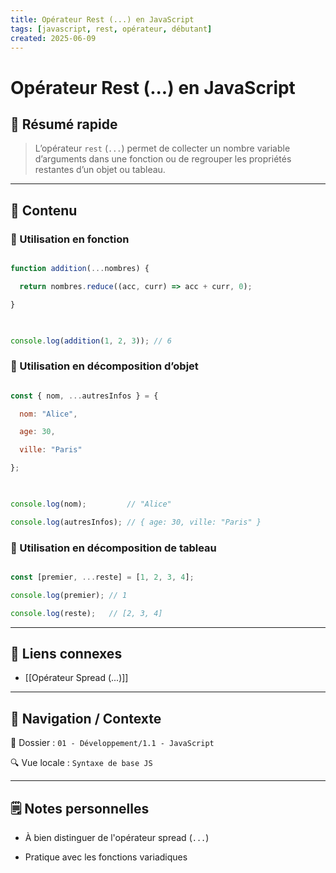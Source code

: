```yaml
---
title: Opérateur Rest (...) en JavaScript
tags: [javascript, rest, opérateur, débutant]
created: 2025-06-09
---
```


# Opérateur Rest (...) en JavaScript

## 🧠 Résumé rapide

  

> L’opérateur `rest` (`...`) permet de collecter un nombre variable d’arguments dans une fonction ou de regrouper les propriétés restantes d’un objet ou tableau.

  

---

  

## 📌 Contenu

  

### 📍 Utilisation en fonction

  

```js

function addition(...nombres) {

  return nombres.reduce((acc, curr) => acc + curr, 0);

}

  

console.log(addition(1, 2, 3)); // 6

```

  

### 📍 Utilisation en décomposition d’objet

  

```js

const { nom, ...autresInfos } = {

  nom: "Alice",

  age: 30,

  ville: "Paris"

};

  

console.log(nom);         // "Alice"

console.log(autresInfos); // { age: 30, ville: "Paris" }

```

  

### 📍 Utilisation en décomposition de tableau

  

```js

const [premier, ...reste] = [1, 2, 3, 4];

console.log(premier); // 1

console.log(reste);   // [2, 3, 4]

```

  

---

  

## 🔗 Liens connexes

  

- [[Opérateur Spread (...)]]

  

---

  

## 🧭 Navigation / Contexte

  

📂 Dossier : `01 - Développement/1.1 - JavaScript`  

🔍 Vue locale : `Syntaxe de base JS`

  

---

  

## 🗒️ Notes personnelles

  

- À bien distinguer de l'opérateur spread (`...`)

- Pratique avec les fonctions variadiques